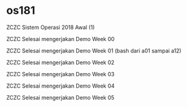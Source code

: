 # os181
ZCZC Sistem Operasi 2018 Awal (1)

ZCZC Selesai mengerjakan Demo Week 00

ZCZC Selesai mengerjakan Demo Week 01 (bash dari a01 sampai a12)

ZCZC Selesai mengerjakan Demo Week 02

ZCZC Selesai mengerjakan Demo Week 03

ZCZC Selesai mengerjakan Demo Week 04

ZCZC Selesai mengerjakan Demo Week 05
